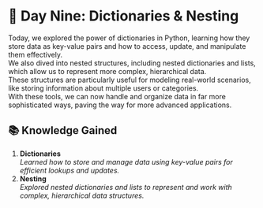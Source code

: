 # 🎯 Day Nine: Dictionaries & Nesting

Today, we explored the power of dictionaries in Python, learning how they store data as key-value pairs and how to access, update, and manipulate them effectively.  
We also dived into nested structures, including nested dictionaries and lists, which allow us to represent more complex, hierarchical data.  
These structures are particularly useful for modeling real-world scenarios, like storing information about multiple users or categories.  
With these tools, we can now handle and organize data in far more sophisticated ways, paving the way for more advanced applications.

## 📚 Knowledge Gained

1. **Dictionaries**  
*Learned how to store and manage data using key-value pairs for efficient lookups and updates.*
2. **Nesting**  
*Explored nested dictionaries and lists to represent and work with complex, hierarchical data structures.*